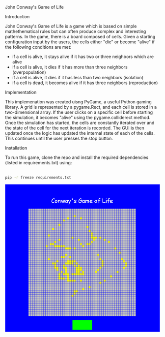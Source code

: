 John Conway's Game of Life 

Introduction 

John Conway's Game of Life is a game which is based on simple mathethematical rules but can often produce complex and interesting patterns. In the game, there is a board composed of cells. Given a starting configuration input by the users, the cells either "die" or become "alive" if the following conditions are met: 

- if a cell is alive, it stays alive if it has two or three neighbors which are alive
- if a cell is alive, it dies if it has more than three neighbors (overpopulation) 
- if a cell is alive, it dies if it has less than two neighbors (isolation) 
- if a cell is dead, it becomes alive if it has three neighbors (reproduction) 

Implementation 

This implemenation was created uisng PyGame, a useful Python gaming library. A grid is represented by a pygame.Rect, and each cell is stored in a two-dimensional array. If the user clicks on a specific cell before starting the simulation, it becomes "alive" using the pygame.colliderect method. Once the simulation has started, the cells are constantly iterated over and the state of the cell for the next iteration is recorded. The GUI is then updated once the logic has updated the internal state of each of the cells. This continues until the user presses the stop button. 

Installation 

To run this game, clone the repo and install the required dependencies (listed in requirements.txt) using: 
``` bash 

pip -r freeze requirements.txt 

```


![](gol.gif)
